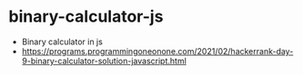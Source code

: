 # binary-calculator-js
- Binary calculator in js
- https://programs.programmingoneonone.com/2021/02/hackerrank-day-9-binary-calculator-solution-javascript.html
